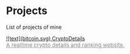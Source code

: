 # Projects

List of projects of mine

<a href="https://cryptodetails.vercel.app/" target="_blank">
![text](bitcoin.svg)
<span> 
CryptoDetails <br/>
<span style="font-size:15px; opacity: calc(50%);">A realtime crypto details and ranking website.</span>
</span>
</a>
